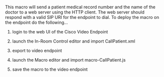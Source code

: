 This macro will send a patient medical record number and the name of the doctor to a web server using the HTTP client. The web server should respond with a valid SIP URI for the endpoint to dial. To deploy the macro on the endpoint do the following...

1) login to the web UI of the Cisco Video Endpoint

2) launch the In-Room Control editor and import CallPatient.xml

3) export to video endpoint

4) launch the Macro editor and import macro-CallPatient.js

5) save the macro to the video endpoint
